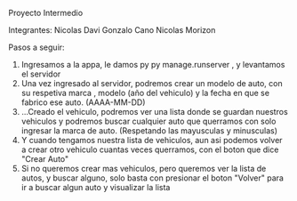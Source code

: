 Proyecto Intermedio

Integrantes:
Nicolas Davi
Gonzalo Cano
Nicolas Morizon

Pasos a seguir:

1) Ingresamos a la appa, le damos py py manage.runserver , y levantamos el servidor
2) Una vez ingresado al servidor, podremos crear un modelo de auto, con su respetiva marca , modelo (año del vehiculo) y la fecha en que se fabrico ese auto. (AAAA-MM-DD)
3) ...Creado el vehiculo, podremos ver una lista donde se guardan nuestros vehiculos y podremos buscar cualquier auto que querramos con solo ingresar la marca de auto. (Respetando las mayusculas y minusculas)
4) Y cuando tengamos nuestra lista de vehiculos, aun asi podemos volver a crear otro vehiculo cuantas veces querramos, con el boton que dice "Crear Auto"
5) Si no queremos crear mas vehiculos, pero queremos ver la lista de autos, y buscar alguno, solo basta con presionar el boton "Volver" para ir a buscar algun auto y visualizar la lista
